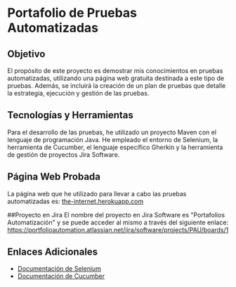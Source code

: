 # Portafolio de Pruebas Automatizadas

## Objetivo
El propósito de este proyecto es demostrar mis conocimientos en pruebas automatizadas, utilizando una página web gratuita destinada a este tipo de pruebas. Además, se incluirá la creación de un plan de pruebas que detalle la estrategia, ejecución y gestión de las pruebas.

## Tecnologías y Herramientas
Para el desarrollo de las pruebas, he utilizado un proyecto Maven con el lenguaje de programación Java. He empleado el entorno de Selenium, la herramienta de Cucumber, el lenguaje específico Gherkin y la herramienta de gestión de proyectos Jira Software.

## Página Web Probada
La página web que he utilizado para llevar a cabo las pruebas automatizadas es: [the-internet.herokuapp.com](https://the-internet.herokuapp.com/)

##Proyecto en Jira
El nombre del proyecto en Jira Software es "Portafolios Automatización" y se puede acceder al mismo a través del siguiente enlace: https://portfolioautomation.atlassian.net/jira/software/projects/PAU/boards/1

## Enlaces Adicionales
- [Documentación de Selenium](https://www.selenium.dev/documentation/en/)
- [Documentación de Cucumber](https://cucumber.io/docs/cucumber/)

